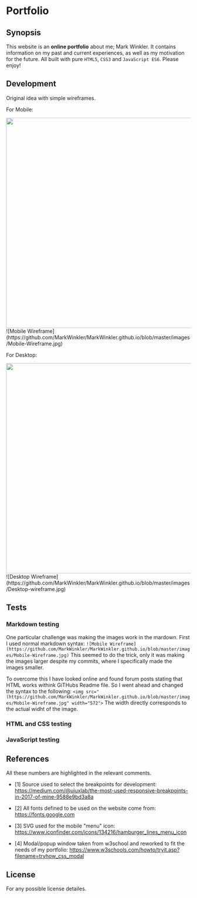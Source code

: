 # Portfolio


## Synopsis


This website is an **online portfolio** about me; Mark Winkler.
It contains information on my past and current experiences,
as well as my motivation for the future. All built with
pure `HTML5`, `CSS3` and `JavaScript ES6`.
Please enjoy!


## Development

Original idea with simple wireframes.

For Mobile:

<img src="(https://github.com/MarkWinkler/MarkWinkler.github.io/blob/master/images/Mobile-Wireframe.jpg" width="572">
![Mobile Wireframe](https://github.com/MarkWinkler/MarkWinkler.github.io/blob/master/images/Mobile-Wireframe.jpg)


For Desktop:

<img src="(https://github.com/MarkWinkler/MarkWinkler.github.io/blob/master/images/Desktop-wireframe.jpg" width="572">
![Desktop Wireframe](https://github.com/MarkWinkler/MarkWinkler.github.io/blob/master/images/Desktop-wireframe.jpg)

## Tests

### Markdown testing
One particular challenge was making the images work in the mardown.
First I used normal markdown syntax:
`![Mobile Wireframe](https://github.com/MarkWinkler/MarkWinkler.github.io/blob/master/images/Mobile-Wireframe.jpg)`
This seemed to do the trick, only it was making the images larger despite my commits, where I specifically made 
the images smaller.

To overcome this I have looked online and found forum posts stating that HTML works withink GiTHubs Readme file.
So I went ahead and changed the syntax to the following:
`<img src="(https://github.com/MarkWinkler/MarkWinkler.github.io/blob/master/images/Mobile-Wireframe.jpg" width="572">`
The width directly corresponds to the actual widht of the image.

### HTML and CSS testing

### JavaScript testing



## References

All these numbers are highlighted in the relevant comments.

- [1] Source used to select the breakpoints for development: https://medium.com/@uiuxlab/the-most-used-responsive-breakpoints-in-2017-of-mine-9588e9bd3a8a

- [2] All fonts defined to be used on the website come from: https://fonts.google.com

- [3] SVG used for the mobile "menu" icon: https://www.iconfinder.com/icons/134216/hamburger_lines_menu_icon

- [4] Modal/popup window taken from w3school and reworked to fit the needs of my portfolio: https://www.w3schools.com/howto/tryit.asp?filename=tryhow_css_modal


## License

For any possible license detailes.